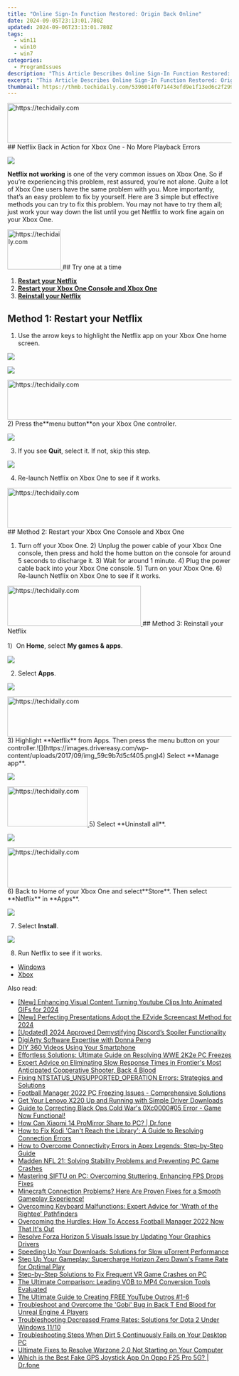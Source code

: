 ```yaml
---
title: "Online Sign-In Function Restored: Origin Back Online"
date: 2024-09-05T23:13:01.780Z
updated: 2024-09-06T23:13:01.780Z
tags:
  - win11
  - win10
  - win7
categories:
  - ProgramIssues
description: "This Article Describes Online Sign-In Function Restored: Origin Back Online"
excerpt: "This Article Describes Online Sign-In Function Restored: Origin Back Online"
thumbnail: https://thmb.techidaily.com/5396014f071443efd9e1f13ed6c2f299f41c767371cdaf8ce5e5162404d28c7d.jpg
---
```


<!-- affiliate ads begin -->
<a href="https://ephamedtechinc.pxf.io/c/5597632/2137206/26400" target="_top" id="2137206">
  <img src="//a.impactradius-go.com/display-ad/26400-2137206" border="0" alt="https://techidaily.com" width="728" height="90"/>
</a>
<img height="0" width="0" src="https://ephamedtechinc.pxf.io/i/5597632/2137206/26400" style="position:absolute;visibility:hidden;" border="0" />
<!-- affiliate ads end -->
## Netflix Back in Action for Xbox One - No More Playback Errors

![](https://images.drivereasy.com/wp-content/uploads/2018/01/img_5a52db997e254.jpg)

**Netflix not working** is one of the very common issues on Xbox One. So if you’re experiencing this problem, rest assured, you’re not alone. Quite a lot of Xbox One users have the same problem with you. More importantly, that’s an easy problem to fix by yourself. Here are 3 simple but effective methods you can try to fix this problem. You may not have to try them all; just work your way down the list until you get Netflix to work fine again on your Xbox One.

<!-- affiliate ads begin -->
<a href="https://aligracehair.sjv.io/c/5597632/2115909/19272" target="_top" id="2115909">
  <img src="//a.impactradius-go.com/display-ad/19272-2115909" border="0" alt="https://techidaily.com" width="120" height="90"/>
</a>
<img height="0" width="0" src="https://aligracehair.sjv.io/i/5597632/2115909/19272" style="position:absolute;visibility:hidden;" border="0" />
<!-- affiliate ads end -->
## Try one at a time

1. **[Restart your Netflix](https://tools.techidaily.com/drivereasy/download/)**
2. **[Restart your Xbox One Console and Xbox One](https://tools.techidaily.com/drivereasy/download/)**
3. **[Reinstall your Netflix](https://tools.techidaily.com/drivereasy/download/)**

## Method 1: Restart your Netflix

1) Use the arrow keys to highlight the Netflix app on your Xbox One home screen.

![](https://images.drivereasy.com/wp-content/uploads/2017/09/img_59c9b7a85ed26.png)

![](https://images.drivereasy.com/wp-content/uploads/2017/09/img_59c9bc0594322.jpg)

<!-- affiliate ads begin -->
<a href="https://ephamedtechinc.pxf.io/c/5597632/2137203/26400" target="_top" id="2137203">
  <img src="//a.impactradius-go.com/display-ad/26400-2137203" border="0" alt="https://techidaily.com" width="728" height="90"/>
</a>
<img height="0" width="0" src="https://ephamedtechinc.pxf.io/i/5597632/2137203/26400" style="position:absolute;visibility:hidden;" border="0" />
<!-- affiliate ads end -->
2) Press the**menu button**on your Xbox One controller.

![](https://images.drivereasy.com/wp-content/uploads/2017/09/img_59c9b7d5cf405.png)

3) If you see **Quit**, select it. If not, skip this step.

![](https://images.drivereasy.com/wp-content/uploads/2017/09/img_59c9bc63f0698.png)

4) Re-launch Netflix on Xbox One to see if it works.

<!-- affiliate ads begin -->
<a href="https://ephamedtechinc.pxf.io/c/5597632/2135476/26400" target="_top" id="2135476">
  <img src="//a.impactradius-go.com/display-ad/26400-2135476" border="0" alt="https://techidaily.com" width="728" height="90"/>
</a>
<img height="0" width="0" src="https://ephamedtechinc.pxf.io/i/5597632/2135476/26400" style="position:absolute;visibility:hidden;" border="0" />
<!-- affiliate ads end -->
## Method 2: Restart your Xbox One Console and Xbox One

1) Turn off your Xbox One. 2) Unplug the power cable of your Xbox One console, then press and hold the home button on the console for around 5 seconds to discharge it. 3) Wait for around 1 minute. 4) Plug the power cable back into your Xbox One console. 5) Turn on your Xbox One. 6) Re-launch Netflix on Xbox One to see if it works.

<!-- affiliate ads begin -->
<a href="https://aligracehair.sjv.io/c/5597632/2115915/19272" target="_top" id="2115915">
  <img src="//a.impactradius-go.com/display-ad/19272-2115915" border="0" alt="https://techidaily.com" width="300" height="90"/>
</a>
<img height="0" width="0" src="https://aligracehair.sjv.io/i/5597632/2115915/19272" style="position:absolute;visibility:hidden;" border="0" />
<!-- affiliate ads end -->
## Method 3: Reinstall your Netflix

1）On **Home**, select **My games & apps**.

![](https://images.drivereasy.com/wp-content/uploads/2017/09/img_59c9d2f1b0153.png)

2) Select **Apps**.

![](https://images.drivereasy.com/wp-content/uploads/2017/09/img_59c9d39a96109.png)

<!-- affiliate ads begin -->
<a href="https://ephamedtechinc.pxf.io/c/5597632/2137228/26400" target="_top" id="2137228">
  <img src="//a.impactradius-go.com/display-ad/26400-2137228" border="0" alt="https://techidaily.com" width="728" height="90"/>
</a>
<img height="0" width="0" src="https://ephamedtechinc.pxf.io/i/5597632/2137228/26400" style="position:absolute;visibility:hidden;" border="0" />
<!-- affiliate ads end -->
3) Highlight **Netflix** from Apps. Then press the menu button on your controller.![](https://images.drivereasy.com/wp-content/uploads/2017/09/img_59c9b7d5cf405.png)4) Select **Manage app**.

![](https://images.drivereasy.com/wp-content/uploads/2017/09/img_59c9d4de65636.png)

<!-- affiliate ads begin -->
<a href="https://aligracehair.sjv.io/c/5597632/2115913/19272" target="_top" id="2115913">
  <img src="//a.impactradius-go.com/display-ad/19272-2115913" border="0" alt="https://techidaily.com" width="180" height="90"/>
</a>
<img height="0" width="0" src="https://aligracehair.sjv.io/i/5597632/2115913/19272" style="position:absolute;visibility:hidden;" border="0" />
<!-- affiliate ads end -->
5) Select **Uninstall all**.

![](https://images.drivereasy.com/wp-content/uploads/2017/09/img_59c9d5c6d7c9b.png)

<!-- affiliate ads begin -->
<a href="https://ephamedtechinc.pxf.io/c/5597632/2137227/26400" target="_top" id="2137227">
  <img src="//a.impactradius-go.com/display-ad/26400-2137227" border="0" alt="https://techidaily.com" width="728" height="90"/>
</a>
<img height="0" width="0" src="https://ephamedtechinc.pxf.io/i/5597632/2137227/26400" style="position:absolute;visibility:hidden;" border="0" />
<!-- affiliate ads end -->
6) Back to Home of your Xbox One and select**Store**. Then select **Netflix** in **Apps**.

![](https://images.drivereasy.com/wp-content/uploads/2017/09/img_59c9d67dec46f.jpg)

7) Select **Install**.

![](https://images.drivereasy.com/wp-content/uploads/2017/09/img_59c9d6d32cef6.jpg)

8) Run Netflix to see if it works.

* [Windows](https://tools.techidaily.com/drivereasy/download/)
* [Xbox](https://tools.techidaily.com/drivereasy/download/)

<ins class="adsbygoogle"
     style="display:block"
     data-ad-format="autorelaxed"
     data-ad-client="ca-pub-7571918770474297"
     data-ad-slot="1223367746"></ins>



<ins class="adsbygoogle"
     style="display:block"
     data-ad-client="ca-pub-7571918770474297"
     data-ad-slot="8358498916"
     data-ad-format="auto"
     data-full-width-responsive="true"></ins>

<span class="atpl-alsoreadstyle">Also read:</span>
<div><ul>
<li><a href="https://facebook-video-footage.techidaily.com/new-enhancing-visual-content-turning-youtube-clips-into-animated-gifs-for-2024/"><u>[New] Enhancing Visual Content Turning Youtube Clips Into Animated GIFs for 2024</u></a></li>
<li><a href="https://visual-screen-recording.techidaily.com/new-perfecting-presentations-adopt-the-ezvide-screencast-method-for-2024/"><u>[New] Perfecting Presentations Adopt the EZvide Screencast Method for 2024</u></a></li>
<li><a href="https://discord-videos.techidaily.com/updated-2024-approved-demystifying-discords-spoiler-functionality/"><u>[Updated] 2024 Approved Demystifying Discord’s Spoiler Functionality</u></a></li>
<li><a href="https://some-knowledge.techidaily.com/digiarty-software-expertise-with-donna-peng/"><u>DigiArty Software Expertise with Donna Peng</u></a></li>
<li><a href="https://extra-lessons.techidaily.com/diy-360-videos-using-your-smartphone/"><u>DIY 360 Videos Using Your Smartphone</u></a></li>
<li><a href="https://win-able.techidaily.com/effortless-solutions-ultimate-guide-on-resolving-wwe-2k2e-pc-freezes/"><u>Effortless Solutions: Ultimate Guide on Resolving WWE 2K2e PC Freezes</u></a></li>
<li><a href="https://win-able.techidaily.com/expert-advice-on-eliminating-slow-response-times-in-frontiers-most-anticipated-cooperative-shooter-back-4-blood/"><u>Expert Advice on Eliminating Slow Response Times in Frontier's Most Anticipated Cooperative Shooter, Back 4 Blood</u></a></li>
<li><a href="https://techno-recovery.techidaily.com/fixing-ntstatusunsupportedoperation-errors-strategies-and-solutions/"><u>Fixing NTSTATUS_UNSUPPORTED_OPERATION Errors: Strategies and Solutions</u></a></li>
<li><a href="https://win-able.techidaily.com/football-manager-2022-pc-freezing-issues-comprehensive-solutions/"><u>Football Manager 2022 PC Freezing Issues - Comprehensive Solutions</u></a></li>
<li><a href="https://win-amazing.techidaily.com/get-your-lenovo-x220-up-and-running-with-simple-driver-downloads/"><u>Get Your Lenovo X220 Up and Running with Simple Driver Downloads</u></a></li>
<li><a href="https://win-able.techidaily.com/1723011026002-guide-to-correcting-black-ops-cold-wars-0xc000005-error-game-now-functional/"><u>Guide to Correcting Black Ops Cold War's 0Xc0000#05 Error - Game Now Functional!</u></a></li>
<li><a href="https://screen-mirror.techidaily.com/how-can-xiaomi-14-promirror-share-to-pc-drfone-by-drfone-android/"><u>How Can Xiaomi 14 ProMirror Share to PC? | Dr.fone</u></a></li>
<li><a href="https://win-able.techidaily.com/how-to-fix-kodi-cant-reach-the-library-a-guide-to-resolving-connection-errors/"><u>How to Fix Kodi 'Can't Reach the Library': A Guide to Resolving Connection Errors</u></a></li>
<li><a href="https://win-able.techidaily.com/how-to-overcome-connectivity-errors-in-apex-legends-step-by-step-guide/"><u>How to Overcome Connectivity Errors in Apex Legends: Step-by-Step Guide</u></a></li>
<li><a href="https://win-able.techidaily.com/madden-nfl-21-solving-stability-problems-and-preventing-pc-game-crashes/"><u>Madden NFL 21: Solving Stability Problems and Preventing PC Game Crashes</u></a></li>
<li><a href="https://win-able.techidaily.com/mastering-siftu-on-pc-overcoming-stuttering-enhancing-fps-drops-fixes/"><u>Mastering SIFTU on PC: Overcoming Stuttering, Enhancing FPS Drops Fixes</u></a></li>
<li><a href="https://win-able.techidaily.com/minecraft-connection-problems-here-are-proven-fixes-for-a-smooth-gameplay-experience/"><u>Minecraft Connection Problems? Here Are Proven Fixes for a Smooth Gameplay Experience!</u></a></li>
<li><a href="https://win-able.techidaily.com/overcoming-keyboard-malfunctions-expert-advice-for-wrath-of-the-rightee-pathfinders/"><u>Overcoming Keyboard Malfunctions: Expert Advice for 'Wrath of the Rightee' Pathfinders</u></a></li>
<li><a href="https://win-able.techidaily.com/overcoming-the-hurdles-how-to-access-football-manager-2022-now-that-its-out/"><u>Overcoming the Hurdles: How To Access Football Manager 2022 Now That It's Out</u></a></li>
<li><a href="https://win-able.techidaily.com/resolve-forza-horizon-5-visuals-issue-by-updating-your-graphics-drivers/"><u>Resolve Forza Horizon 5 Visuals Issue by Updating Your Graphics Drivers</u></a></li>
<li><a href="https://win-able.techidaily.com/speeding-up-your-downloads-solutions-for-slow-utorrent-performance/"><u>Speeding Up Your Downloads: Solutions for Slow uTorrent Performance</u></a></li>
<li><a href="https://win-able.techidaily.com/step-up-your-gameplay-supercharge-horizon-zero-dawns-frame-rate-for-optimal-play/"><u>Step Up Your Gameplay: Supercharge Horizon Zero Dawn's Frame Rate for Optimal Play</u></a></li>
<li><a href="https://win-able.techidaily.com/step-by-step-solutions-to-fix-frequent-vr-game-crashes-on-pc/"><u>Step-by-Step Solutions to Fix Frequent VR Game Crashes on PC</u></a></li>
<li><a href="https://media-tips.techidaily.com/the-ultimate-comparison-leading-vob-to-mp4-conversion-tools-evaluated/"><u>The Ultimate Comparison: Leading VOB to MP4 Conversion Tools Evaluated</u></a></li>
<li><a href="https://youtube-sure.techidaily.com/ltimate-guide-to-creating-free-youtube-outros-1-6/"><u>The Ultimate Guide to Creating FREE YouTube Outros #1-6</u></a></li>
<li><a href="https://win-able.techidaily.com/troubleshoot-and-overcome-the-gobi-bug-in-back-t-end-blood-for-unreal-engine-4-players/"><u>Troubleshoot and Overcome the 'Gobi' Bug in Back T End Blood for Unreal Engine 4 Players</u></a></li>
<li><a href="https://win-able.techidaily.com/troubleshooting-decreased-frame-rates-solutions-for-dota-2-under-windows-1110/"><u>Troubleshooting Decreased Frame Rates: Solutions for Dota 2 Under Windows 11/10</u></a></li>
<li><a href="https://win-able.techidaily.com/troubleshooting-steps-when-dirt-5-continuously-fails-on-your-desktop-pc/"><u>Troubleshooting Steps When Dirt 5 Continuously Fails on Your Desktop PC</u></a></li>
<li><a href="https://win-able.techidaily.com/ultimate-fixes-to-resolve-warzone-20-not-starting-on-your-computer/"><u>Ultimate Fixes to Resolve Warzone 2.0 Not Starting on Your Computer</u></a></li>
<li><a href="https://fake-location.techidaily.com/which-is-the-best-fake-gps-joystick-app-on-oppo-f25-pro-5g-drfone-by-drfone-virtual-android/"><u>Which is the Best Fake GPS Joystick App On Oppo F25 Pro 5G? | Dr.fone</u></a></li>
</ul></div>
